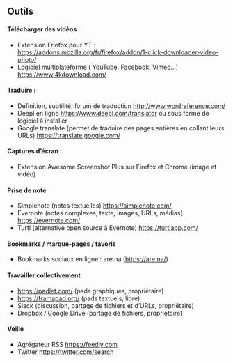 

## Outils

#### Télécharger des vidéos :
* Extension Friefox pour YT : https://addons.mozilla.org/fr/firefox/addon/1-click-downloader-video-photo/
* Logiciel multiplateforme ( YouTube, Facebook, Vimeo…) https://www.4kdownload.com/

#### Traduire :
* Définition, subtilité, forum de traduction http://www.wordreference.com/
* Deepl en ligne https://www.deepl.com/translator ou sous forme de logiciel à installer
* Google translate (permet de traduire des pages entières en collant leurs URLs) https://translate.google.com/

#### Captures d’écran :
* Extension Awesome Screenshot Plus sur Firefox et Chrome (image et vidéo)

#### Prise de note
* Simplenote (notes textuelles) https://simplenote.com/
* Evernote (notes complexes, texte, images, URLs, médias) https://evernote.com/
* Turtl (alternative open source à Evernote) https://turtlapp.com/

#### Bookmarks / marque-pages / favoris
* Bookmarks sociaux en ligne : are.na (https://are.na/)

#### Travailler collectivement
* https://padlet.com/ (pads graphiques, propriétaire)
* https://framapad.org/ (pads textuels, libre)
* Slack (discussion, partage de fichiers et d’URLs, propriétaire)
* Dropbox / Google Drive (partage de fichiers, propriétaire)

#### Veille
* Agrégateur RSS https://feedly.com
* Twitter https://twitter.com/search